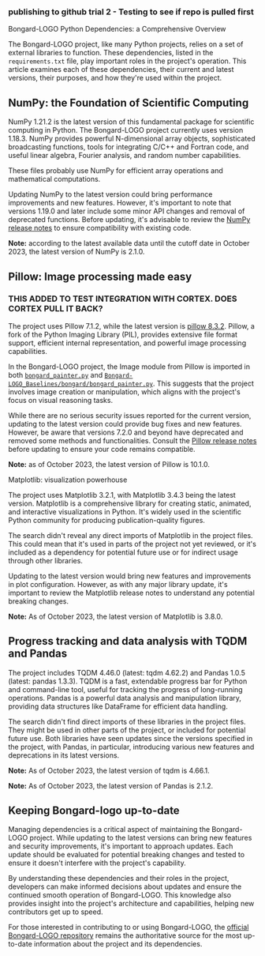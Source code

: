 ### publishing to github trial 2 - Testing to see if repo is pulled first

Bongard-LOGO Python Dependencies: a Comprehensive Overview

The Bongard-LOGO project, like many Python projects, relies on a set of external libraries to function. These dependencies, listed in the `requirements.txt` file, play important roles in the project's operation. This article examines each of these dependencies, their current and latest versions, their purposes, and how they're used within the project.

## NumPy: the Foundation of Scientific Computing

NumPy 1.21.2 is the latest version of this fundamental package for scientific computing in Python. The Bongard-LOGO project currently uses version 1.18.3. NumPy provides powerful N-dimensional array objects, sophisticated broadcasting functions, tools for integrating C/C++ and Fortran code, and useful linear algebra, Fourier analysis, and random number capabilities.

These files probably use NumPy for efficient array operations and mathematical computations.

Updating NumPy to the latest version could bring performance improvements and new features. However, it's important to note that versions 1.19.0 and later include some minor API changes and removal of deprecated functions. Before updating, it's advisable to review the [NumPy release notes](https://numpy.org/doc/stable/release.html) to ensure compatibility with existing code.

**Note:** according to the latest available data until the cutoff date in October 2023, the latest version of NumPy is 2.1.0.

## Pillow: Image processing made easy

###  THIS ADDED TO TEST INTEGRATION WITH CORTEX. DOES CORTEX PULL IT BACK?  

The project uses Pillow 7.1.2, while the latest version is [pillow 8.3.2](https://pypi.org/project/Pillow/). Pillow, a fork of the Python Imaging Library (PIL), provides extensive file format support, efficient internal representation, and powerful image processing capabilities.

In the Bongard-LOGO project, the Image module from Pillow is imported in both [`bongard_painter.py`](https://github.com/NVlabs/Bongard-LOGO/blob/master/bongard/bongard_painter.py) and [`Bongard-LOGO_Baselines/bongard/bongard_painter.py`](https://github.com/NVlabs/Bongard-LOGO/blob/master/Bongard-LOGO_Baselines/bongard/bongard_painter.py). This suggests that the project involves image creation or manipulation, which aligns with the project's focus on visual reasoning tasks.

While there are no serious security issues reported for the current version, updating to the latest version could provide bug fixes and new features. However, be aware that versions 7.2.0 and beyond have deprecated and removed some methods and functionalities. Consult the [Pillow release notes](https://pillow.readthedocs.io/en/stable/releasenotes/index.html) before updating to ensure your code remains compatible.

**Note:** as of October 2023, the latest version of Pillow is 10.1.0.

Matplotlib: visualization powerhouse

The project uses Matplotlib 3.2.1, with Matplotlib 3.4.3 being the latest version. Matplotlib is a comprehensive library for creating static, animated, and interactive visualizations in Python. It's widely used in the scientific Python community for producing publication-quality figures.

The search didn't reveal any direct imports of Matplotlib in the project files. This could mean that it's used in parts of the project not yet reviewed, or it's included as a dependency for potential future use or for indirect usage through other libraries.

Updating to the latest version would bring new features and improvements in plot configuration. However, as with any major library update, it's important to review the Matplotlib release notes to understand any potential breaking changes.

**Note:** As of October 2023, the latest version of Matplotlib is 3.8.0.

## Progress tracking and data analysis with TQDM and Pandas

The project includes TQDM 4.46.0 (latest: tqdm 4.62.2) and Pandas 1.0.5 (latest: pandas 1.3.3). TQDM is a fast, extendable progress bar for Python and command-line tool, useful for tracking the progress of long-running operations. Pandas is a powerful data analysis and manipulation library, providing data structures like DataFrame for efficient data handling.

The search didn't find direct imports of these libraries in the project files. They might be used in other parts of the project, or included for potential future use. Both libraries have seen updates since the versions specified in the project, with Pandas, in particular, introducing various new features and deprecations in its latest versions.

**Note:** As of October 2023, the latest version of tqdm is 4.66.1.

**Note:** As of October 2023, the latest version of Pandas is 2.1.2.

## Keeping Bongard-logo up-to-date

Managing dependencies is a critical aspect of maintaining the Bongard-LOGO project. While updating to the latest versions can bring new features and security improvements, it's important to approach updates. Each update should be evaluated for potential breaking changes and tested to ensure it doesn't interfere with the project's capability.

By understanding these dependencies and their roles in the project, developers can make informed decisions about updates and ensure the continued smooth operation of Bongard-LOGO. This knowledge also provides insight into the project's architecture and capabilities, helping new contributors get up to speed.

For those interested in contributing to or using Bongard-LOGO, the [official Bongard-LOGO repository](https://github.com/NVlabs/Bongard-LOGO) remains the authoritative source for the most up-to-date information about the project and its dependencies.
